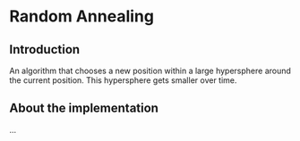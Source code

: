 # Random Annealing


## Introduction

An algorithm that chooses a new position within a large hypersphere around the current position. 
This hypersphere gets smaller over time.



## About the implementation

...

